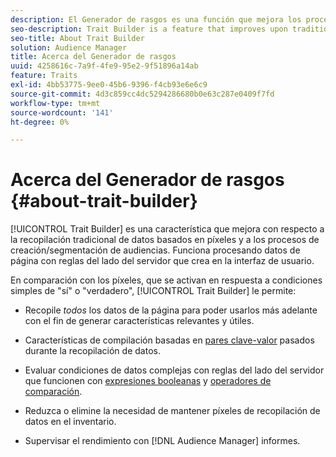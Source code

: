 ```yaml
---
description: El Generador de rasgos es una función que mejora los procesos tradicionales de recopilación de datos basados en píxeles y de creación/segmentación de audiencias. Funciona procesando datos de página con reglas del lado del servidor que crea en la interfaz de usuario.
seo-description: Trait Builder is a feature that improves upon traditional pixel-based data collection and audience creation/segmentation processes. It works by processing page data with server-side rules you create in the user interface.
seo-title: About Trait Builder
solution: Audience Manager
title: Acerca del Generador de rasgos
uuid: 4258616c-7a9f-4fe9-95e2-9f51896a14ab
feature: Traits
exl-id: 4bb53775-9ee0-45b6-9396-f4cb93e6e6c9
source-git-commit: 4d3c859cc4dc5294286680b0e63c287e0409f7fd
workflow-type: tm+mt
source-wordcount: '141'
ht-degree: 0%

---
```


# Acerca del Generador de rasgos {#about-trait-builder}

[!UICONTROL Trait Builder] es una característica que mejora con respecto a la recopilación tradicional de datos basados en píxeles y a los procesos de creación/segmentación de audiencias. Funciona procesando datos de página con reglas del lado del servidor que crea en la interfaz de usuario.

<!-- c_tb_about.xml -->

En comparación con los píxeles, que se activan en respuesta a condiciones simples de &quot;sí&quot; o &quot;verdadero&quot;, [!UICONTROL Trait Builder] le permite:

* Recopile *todos* los datos de la página para poder usarlos más adelante con el fin de generar características relevantes y útiles.
* Características de compilación basadas en [pares clave-valor](../../reference/key-value-pairs-explained.md) pasados durante la recopilación de datos.
* Evaluar condiciones de datos complejas con reglas del lado del servidor que funcionen con [expresiones booleanas](../../reference/boolean-expressions-tsb.md) y [operadores de comparación](../../features/traits/trait-comparison-operators.md).

* Reduzca o elimine la necesidad de mantener píxeles de recopilación de datos en el inventario.
* Supervisar el rendimiento con [!DNL Audience Manager] informes.
